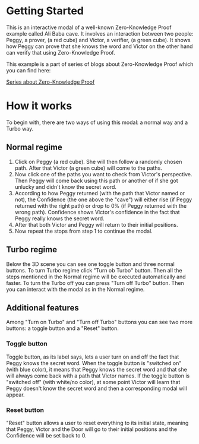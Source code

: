 # Getting Started

This is an interactive modal of a well-known Zero-Knowledge Proof example called Ali Baba cave. It involves an interaction between two people: Peggy, a prover, (a red cube) and Victor, a verifier, (a green cube). It shows how Peggy can prove that she knows the word and Victor on the other hand can verify that using Zero-Knowledge Proof. 

This example is a part of series of blogs about Zero-Knowledge Proof which you can find here:

[Series about Zero-Knowledge Proof](https://www.byont.io/blog/zero-knowledge-proof-how-it-works-and-the-alibaba-cave-experiment)

# How it works

To begin with, there are two ways of using this modal: a normal way and a Turbo way. 

## Normal regime

1. Click on Peggy (a red cube). She will then follow a randomly chosen path. After that Victor (a green cube) will come to the paths.
2. Now click one of the paths you want to check from Victor's perspective. Then Peggy will come back using this path or another of if she got unlucky and didn't know the secret word.
3. According to how Peggy returned (with the path that Victor named or not), the Confidence (the one above the "cave") will either rise (if Peggy returned with the right path) or drop to 0% (if Peggy returned with the wrong path). Confidence shows Victor's confidence in the fact that Peggy really knows the secret word.
4. After that both Victor and Peggy will return to their initial positions. 
5. Now repeat the stops from step 1 to continue the modal.

## Turbo regime

Below the 3D scene you can see one toggle button and three normal buttons. To turn Turbo regime click "Turn ob Turbo" button. Then all the steps mentioned in the Normal regime will be executed automatically and faster. To turn the Turbo off you can press "Turn off Turbo" button. Then you can interact with the modal as in the Normal regime.

## Additional features

Among "Turn on Turbo" and "Turn off Turbo" buttons you can see two more buttons: a toggle button and a "Reset" button.

### Toggle button

Toggle button, as its label says, lets a user turn on and off the fact that Peggy knows the secret word. 
When the toggle button is "switched on" (with blue color), it means that Peggy knows the secret word and that she will always come back with a path that Victor names. If the toggle button is "switched off" (with white/no color), at some point Victor will learn that Peggy doesn't know the secret word and then a corresponding modal will appear.

### Reset button

"Reset" button allows a user to reset everything to its initial state, meaning that Peggy, Victor and the Door will go to their initial positions and the Confidence will be set back to 0. 

